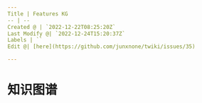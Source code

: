 ```yaml
---
Title | Features KG
-- | --
Created @ | `2022-12-22T08:25:20Z`
Last Modify @| `2022-12-24T15:20:37Z`
Labels | ``
Edit @| [here](https://github.com/junxnone/twiki/issues/35)

---
```

# 知识图谱
